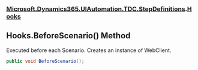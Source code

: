 ### [Microsoft.Dynamics365.UIAutomation.TDC.StepDefinitions](Microsoft.Dynamics365.UIAutomation.TDC.StepDefinitions.md 'Microsoft.Dynamics365.UIAutomation.TDC.StepDefinitions').[Hooks](Hooks.md 'Microsoft.Dynamics365.UIAutomation.TDC.StepDefinitions.Hooks')

## Hooks.BeforeScenario() Method

Executed before each Scenario. Creates an instance of WebClient.

```csharp
public void BeforeScenario();
```